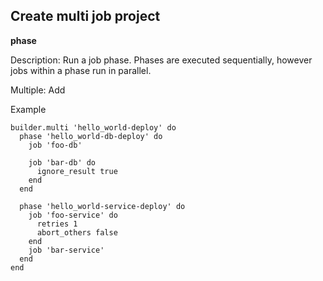 ## Create multi job project

**phase**

Description: Run a job phase. Phases are executed sequentially, however jobs within a phase run in parallel.

Multiple: Add

Example

    builder.multi 'hello_world-deploy' do
      phase 'hello_world-db-deploy' do
        job 'foo-db'

        job 'bar-db' do
          ignore_result true
        end
      end

      phase 'hello_world-service-deploy' do
        job 'foo-service' do
          retries 1
          abort_others false
        end
        job 'bar-service'
      end
    end